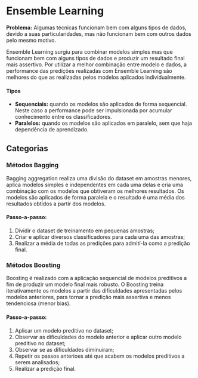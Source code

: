 # Ensemble Learning

**Problema:** Algumas técnicas funcionam bem com alguns tipos de dados, devido a suas particularidades, mas não funcionam bem com outros dados pelo mesmo motivo. 

Ensemble Learning surgiu para combinar modelos simples mas que funcionam bem com alguns tipos de dados e produzir um resultado final mais assertivo. Por utilizar a melhor combinação entre modelo e dados, a performance das predições realizadas com Ensemble Learning são melhores do que as realizadas pelos modelos aplicados individualmente.

#### Tipos
- **Sequenciais:** quando os modelos são aplicados de forma sequencial. Neste caso a performance pode ser impulsionada por acumular conhecimento entre os classificadores.
- **Paralelos:** quando os modelos são aplicados em paralelo, sem que haja dependência de aprendizado.

## Categorias

### Métodos Bagging
Bagging aggregation realiza uma divisão do dataset em amostras menores, aplica modelos simples e independentes em cada uma delas e cria uma combinação com os modelos que obtiveram os melhores resultados. Os modelos são aplicados de forma paralela e o resultado é uma média dos resultados obtidos a partir dos modelos.

#### Passo-a-passo:
1) Dividir o dataset de treinamento em pequenas amostras;
2) Criar e aplicar diversos classificadores para cada uma das amostras;
3) Realizar a média de todas as predições para admití-la como a predição final.

### Métodos Boosting
Boosting é realizado com a aplicação sequencial de modelos preditivos a fim de produzir um modelo final mais robusto. O Boosting treina iterativamente os modelos a partir das dificuldades apresentadas pelos modelos anteriores, para tornar a predição mais assertiva e menos tendenciosa (menor bias).

#### Passo-a-passo:
1) Aplicar um modelo preditivo no dataset;
2) Observar as dificuldades do modelo anterior e aplicar outro modelo preditivo no dataset;
3) Observar se as dificuldades diminuíram;
4) Repetir os passos anterioes até que acabem os modelos preditivos a serem analisados;
5) Realizar a predição final.
